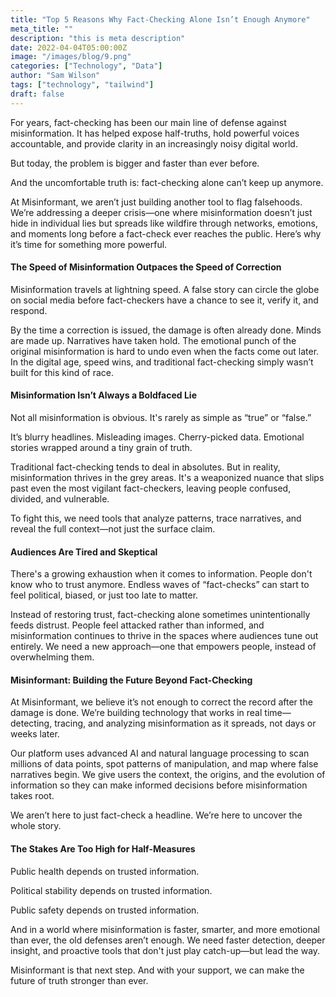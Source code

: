 ```yaml
---
title: "Top 5 Reasons Why Fact-Checking Alone Isn’t Enough Anymore"
meta_title: ""
description: "this is meta description"
date: 2022-04-04T05:00:00Z
image: "/images/blog/9.png"
categories: ["Technology", "Data"]
author: "Sam Wilson"
tags: ["technology", "tailwind"]
draft: false
---
```


For years, fact-checking has been our main line of defense against misinformation. It has helped expose half-truths, hold powerful voices accountable, and provide clarity in an increasingly noisy digital world.

But today, the problem is bigger and faster than ever before.

And the uncomfortable truth is: fact-checking alone can’t keep up anymore.

At Misinformant, we aren’t just building another tool to flag falsehoods. We’re addressing a deeper crisis—one where misinformation doesn’t just hide in individual lies but spreads like wildfire through networks, emotions, and moments long before a fact-check ever reaches the public. Here’s why it’s time for something more powerful.

#### The Speed of Misinformation Outpaces the Speed of Correction

Misinformation travels at lightning speed. A false story can circle the globe on social media before fact-checkers have a chance to see it, verify it, and respond.

By the time a correction is issued, the damage is often already done. Minds are made up. Narratives have taken hold. The emotional punch of the original misinformation is hard to undo even when the facts come out later. In the digital age, speed wins, and traditional fact-checking simply wasn’t built for this kind of race.

#### Misinformation Isn’t Always a Boldfaced Lie

Not all misinformation is obvious. It's rarely as simple as “true” or “false.”

It’s blurry headlines. Misleading images. Cherry-picked data. Emotional stories wrapped around a tiny grain of truth.

Traditional fact-checking tends to deal in absolutes. But in reality, misinformation thrives in the grey areas. It's a weaponized nuance that slips past even the most vigilant fact-checkers, leaving people confused, divided, and vulnerable.

To fight this, we need tools that analyze patterns, trace narratives, and reveal the full context—not just the surface claim.

#### Audiences Are Tired and Skeptical

There's a growing exhaustion when it comes to information. People don't know who to trust anymore. Endless waves of “fact-checks” can start to feel political, biased, or just too late to matter.

Instead of restoring trust, fact-checking alone sometimes unintentionally feeds distrust. People feel attacked rather than informed, and misinformation continues to thrive in the spaces where audiences tune out entirely. We need a new approach—one that empowers people, instead of overwhelming them.

#### Misinformant: Building the Future Beyond Fact-Checking

At Misinformant, we believe it’s not enough to correct the record after the damage is done. We’re building technology that works in real time—detecting, tracing, and analyzing misinformation as it spreads, not days or weeks later.

Our platform uses advanced AI and natural language processing to scan millions of data points, spot patterns of manipulation, and map where false narratives begin. We give users the context, the origins, and the evolution of information so they can make informed decisions before misinformation takes root.

We aren’t here to just fact-check a headline. We’re here to uncover the whole story.

#### The Stakes Are Too High for Half-Measures

Public health depends on trusted information.

Political stability depends on trusted information.

Public safety depends on trusted information.

And in a world where misinformation is faster, smarter, and more emotional than ever, the old defenses aren’t enough. We need faster detection, deeper insight, and proactive tools that don't just play catch-up—but lead the way.

Misinformant is that next step. And with your support, we can make the future of truth stronger than ever.
